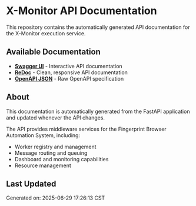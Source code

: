 # X-Monitor API Documentation

This repository contains the automatically generated API documentation for the X-Monitor execution service.

## Available Documentation

- **[Swagger UI](https://m0ss101.github.io/x-monitor-api-docs/)** - Interactive API documentation
- **[ReDoc](https://m0ss101.github.io/x-monitor-api-docs/redoc.html)** - Clean, responsive API documentation
- **[OpenAPI JSON](https://m0ss101.github.io/x-monitor-api-docs/openapi.json)** - Raw OpenAPI specification

## About

This documentation is automatically generated from the FastAPI application and updated whenever the API changes.

The API provides middleware services for the Fingerprint Browser Automation System, including:
- Worker registry and management
- Message routing and queuing
- Dashboard and monitoring capabilities
- Resource management

## Last Updated

Generated on: 2025-06-29 17:26:13 CST
